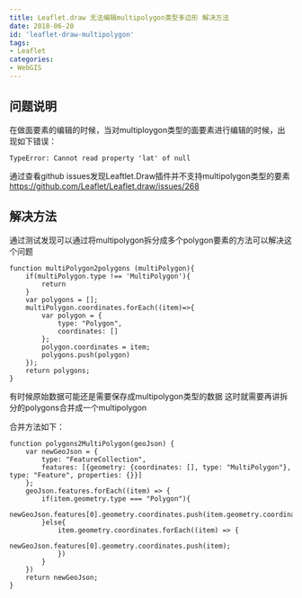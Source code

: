 ```yaml
---
title: Leaflet.draw 无法编辑multipolygon类型多边形 解决方法
date: 2018-06-20
id: 'leaflet-draw-multipolygon'
tags: 
- Leaflet
categories: 
- WebGIS
---
```


## 问题说明
在做面要素的编辑的时候，当对multiploygon类型的面要素进行编辑的时候，出现如下错误：
```
TypeError: Cannot read property 'lat' of null
```
通过查看github issues发现Leaftlet.Draw插件并不支持multipolygon类型的要素
https://github.com/Leaflet/Leaflet.draw/issues/268

<!-- more -->

## 解决方法
通过测试发现可以通过将multipolygon拆分成多个polygon要素的方法可以解决这个问题
```
function multiPolygon2polygons (multiPolygon){
    if(multiPolygon.type !== 'MultiPolygon'){
        return
    }
    var polygons = [];
    multiPolygon.coordinates.forEach((item)=>{
        var polygon = {
            type: "Polygon",
            coordinates: []
        };
        polygon.coordinates = item;
        polygons.push(polygon)
    });
    return polygons;
}
```

有时候原始数据可能还是需要保存成multipolygon类型的数据 这时就需要再讲拆分的polygons合并成一个multipolygon

合并方法如下：
```
function polygons2MultiPolygon(geoJson) {
    var newGeoJson = {
        type: "FeatureCollection",
        features: [{geometry: {coordinates: [], type: "MultiPolygon"}, type: "Feature", properties: {}}]
    };
    geoJson.features.forEach((item) => {
        if(item.geometry.type === "Polygon"){
            newGeoJson.features[0].geometry.coordinates.push(item.geometry.coordinates);
        }else{
            item.geometry.coordinates.forEach((item) => {
                newGeoJson.features[0].geometry.coordinates.push(item);
            })
        }
    })
    return newGeoJson;
}
```